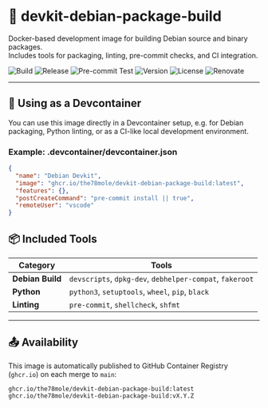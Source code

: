 # 🧰 devkit-debian-package-build

Docker-based development image for building Debian source and binary packages.  
Includes tools for packaging, linting, pre-commit checks, and CI integration.

![Build](https://github.com/the78mole/devkit-debian-package-build/actions/workflows/build-check.yml/badge.svg)
![Release](https://github.com/the78mole/devkit-debian-package-build/actions/workflows/release.yml/badge.svg)
![Pre-commit Test](https://github.com/the78mole/devkit-debian-package-build/actions/workflows/test-precommit.yml/badge.svg)
![Version](https://img.shields.io/github/v/tag/the78mole/devkit-debian-package-build?label=version&sort=semver)
![License](https://img.shields.io/github/license/the78mole/devkit-debian-package-build)
![Renovate](https://img.shields.io/badge/renovate-enabled-brightgreen?logo=renovatebot)

---

## 🧰 Using as a Devcontainer

You can use this image directly in a Devcontainer setup, e.g. for Debian packaging, Python linting, or as a CI-like local development environment.

### Example: .devcontainer/devcontainer.json
```json
{
  "name": "Debian Devkit",
  "image": "ghcr.io/the78mole/devkit-debian-package-build:latest",
  "features": {},
  "postCreateCommand": "pre-commit install || true",
  "remoteUser": "vscode"
}
```

## 📦 Included Tools

| Category         | Tools                                                             |
|------------------|--------------------------------------------------------------------|
| **Debian Build** | `devscripts`, `dpkg-dev`, `debhelper-compat`, `fakeroot`           |
| **Python**       | `python3`, `setuptools`, `wheel`, `pip`, `black`                   |
| **Linting**      | `pre-commit`, `shellcheck`, `shfmt`                                |

---

## 📤 Availability

This image is automatically published to GitHub Container Registry (`ghcr.io`) on each merge to `main`:

```text
ghcr.io/the78mole/devkit-debian-package-build:latest
ghcr.io/the78mole/devkit-debian-package-build:vX.Y.Z
```

